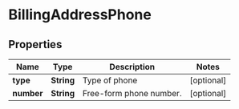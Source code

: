 
# BillingAddressPhone

## Properties
Name | Type | Description | Notes
------------ | ------------- | ------------- | -------------
**type** | **String** | Type of phone |  [optional]
**number** | **String** | Free-form phone number. |  [optional]



